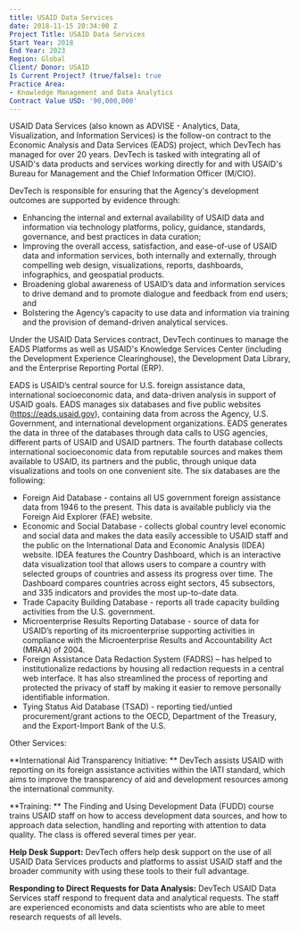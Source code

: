 ```yaml
---
title: USAID Data Services
date: 2018-11-15 20:34:00 Z
Project Title: USAID Data Services
Start Year: 2018
End Year: 2023
Region: Global
Client/ Donor: USAID
Is Current Project? (true/false): true
Practice Area:
- Knowledge Management and Data Analytics
Contract Value USD: '90,000,000'
---
```


USAID Data Services (also known as ADVISE - Analytics, Data, Visualization, and Information Services) is the follow-on contract to the Economic Analysis and Data Services (EADS) project, which DevTech has managed for over 20 years. DevTech is tasked with integrating all of USAID's data products and services working directly for and with USAID's Bureau for Management and the Chief Information Officer (M/CIO).

DevTech is responsible for ensuring that the Agency's development outcomes are supported by evidence through:
* Enhancing the internal and external availability of USAID data and information via technology platforms, policy, guidance, standards, governance, and best practices in data curation;
* Improving the overall access, satisfaction, and ease-of-use of USAID data and information services, both internally and externally, through compelling web design, visualizations, reports, dashboards, infographics, and geospatial products.
* Broadening global awareness of USAID’s data and information services to drive demand and to promote dialogue and feedback from end users; and
* Bolstering the Agency’s capacity to use data and information via training and the provision of demand-driven analytical services.

Under the USAID Data Services contract, DevTech continues to manage the EADS Platforms as well as USAID's Knowledge Services Center (including the Development Experience Clearinghouse), the Development Data Library, and the Enterprise Reporting Portal (ERP).


EADS is USAID’s central source for U.S. foreign assistance data, international socioeconomic data, and data-driven analysis in support of USAID goals. EADS manages six databases and five public websites (https://eads.usaid.gov), containing data from across the Agency, U.S. Government, and international development organizations. EADS generates the data in three of the databases through data calls to USG agencies, different parts of USAID and USAID partners. The fourth database collects international socioeconomic data from reputable sources and makes them available to USAID, its partners and the public, through unique data visualizations and tools on one convenient site. The six databases are the following:
* Foreign Aid Database - contains all US government foreign assistance data from 1946 to the present. This data is available publicly via the Foreign Aid Explorer (FAE) website.
* Economic and Social Database - collects global country level economic and social data and makes the data easily accessible to USAID staff and the public on the International Data and Economic Analysis (IDEA) website. IDEA features the Country Dashboard, which is an interactive data visualization tool that allows users to compare a country with selected groups of countries and assess its progress over time. The Dashboard compares countries across eight sectors, 45 subsectors, and 335 indicators and provides the most up-to-date data.
* Trade Capacity Building Database - reports all trade capacity building activities from the U.S. government.
* Microenterprise Results Reporting Database - source of data for USAID’s reporting of its microenterprise supporting activities in compliance with the Microenterprise Results and Accountability Act (MRAA) of 2004.
* Foreign Assistance Data Redaction System (FADRS) – has helped to institutionalize redactions by housing all redaction requests in a central web interface. It has also streamlined the process of reporting and protected the privacy of staff by making it easier to remove personally identifiable information.
* Tying Status Aid Database (TSAD) - reporting tied/untied procurement/grant actions to the OECD, Department of the Treasury, and the Export-Import Bank of the U.S.

Other Services:

**International Aid Transparency Initiative: ** DevTech assists USAID with reporting on its foreign assistance activities within the IATI standard, which aims to improve the transparency of aid and development resources among the international community.

**Training: ** The Finding and Using Development Data (FUDD) course trains USAID staff on how to access development data sources, and how to approach data selection, handling and reporting with attention to data quality. The class is offered several times per year.

**Help Desk Support:** DevTech offers help desk support on the use of all USAID Data Services products and platforms to assist USAID staff and the broader community with using these tools to their full advantage.

**Responding to Direct Requests for Data Analysis:** DevTech USAID Data Services staff respond to frequent data and analytical requests. The staff are experienced economists and data scientists who are able to meet research requests of all levels.
